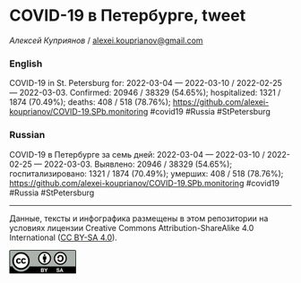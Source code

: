 COVID-19 в Петербурге, tweet
============================

*Алексей Куприянов* /
<a href="mailto:alexei.kouprianov@gmail.com" class="email">alexei.kouprianov@gmail.com</a>

### English

COVID-19 in St. Petersburg for: 2022-03-04 — 2022-03-10 / 2022-02-25 —
2022-03-03. Сonfirmed: 20946 / 38329 (54.65%); hospitalized: 1321 / 1874
(70.49%); deaths: 408 / 518 (78.76%);
<a href="https://github.com/alexei-kouprianov/COVID-19.SPb.monitoring" class="uri">https://github.com/alexei-kouprianov/COVID-19.SPb.monitoring</a>
\#covid19 \#Russia \#StPetersburg

### Russian

COVID-19 в Петербурге за семь дней: 2022-03-04 — 2022-03-10 / 2022-02-25
— 2022-03-03. Выявлено: 20946 / 38329 (54.65%); госпитализировано: 1321
/ 1874 (70.49%); умерших: 408 / 518 (78.76%);
<a href="https://github.com/alexei-kouprianov/COVID-19.SPb.monitoring" class="uri">https://github.com/alexei-kouprianov/COVID-19.SPb.monitoring</a>
\#covid19 \#Russia \#StPetersburg

------------------------------------------------------------------------

Данные, тексты и инфографика размещены в этом репозитории на условиях
лицензии Creative Commons Attribution-ShareAlike 4.0 International ([CC
BY-SA 4.0](https://creativecommons.org/licenses/by-sa/4.0/)).

![](../misc/CC-BY-SA-icon.png "CC-BY-SA")
